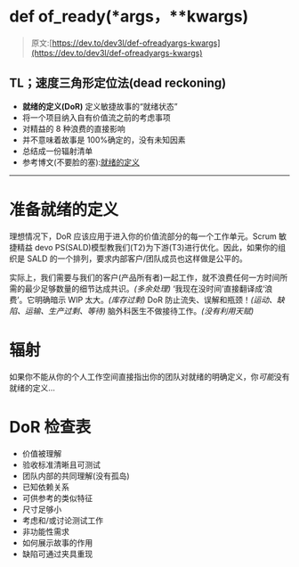 # def of_ready(*args，**kwargs)

> 原文:[https://dev.to/dev3l/def-ofreadyargs-kwargs](https://dev.to/dev3l/def-ofreadyargs-kwargs)

## TL；速度三角形定位法(dead reckoning)

*   **就绪的定义(DoR)** 定义敏捷故事的“就绪状态”
*   将一个项目纳入自有价值流之前的考虑事项
*   对精益的 8 种浪费的直接影响
*   并不意味着故事是 100%确定的，没有未知因素
*   总结成一份辐射清单
*   参考博文(不要脸的塞):[就绪的定义](https://softwaredev3loper.wordpress.com/2016/03/01/definition-of-ready/)

* * *

# [](#definition-of-ready-dor)准备就绪的定义

理想情况下，DoR 应该应用于进入你的价值流部分的每一个工作单元。Scrum 敏捷精益 devo PS(SALD)模型教我们(T2)为下游(T3)进行优化。因此，如果你的组织是 SALD 的一个排列，要求内部客户/团队成员也这样做是公平的。

实际上，我们需要与我们的客户(产品所有者)一起工作，就不浪费任何一方时间所需的最少足够数量的细节达成共识。*(多余处理)*
‘我现在没时间’直接翻译成‘浪费’。它明确暗示 WIP 太大。*(库存过剩)*
DoR 防止流失、误解和瓶颈！*(运动、缺陷、运输、生产过剩、等待)*
脑外科医生不做接待工作。*(没有利用天赋)*

# [](#radiation)辐射

如果你不能从你的个人工作空间直接指出你的团队对就绪的明确定义，你*可能*没有就绪的定义...

# [](#dor-checklist)DoR 检查表

*   价值被理解
*   验收标准清晰且可测试
*   团队内部的共同理解(没有孤岛)
*   已知依赖关系
*   可供参考的类似特征
*   尺寸足够小
*   考虑和/或讨论测试工作
*   非功能性需求
*   如何展示故事的作用
*   缺陷可通过夹具重现